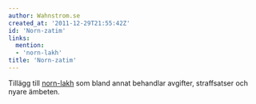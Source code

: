 ```yaml
---
author: Wahnstrom.se
created_at: '2011-12-29T21:55:42Z'
id: 'Norn-zatim'
links:
  mention:
  - 'norn-lakh'
title: 'Norn-zatim'
---
```


Tillägg till [norn-lakh] som bland annat behandlar avgifter, straffsatser och nyare ämbeten.

  [norn-lakh]: norn-lakh
